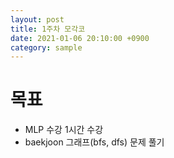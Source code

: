 ```yaml
---
layout: post
title: 1주차 모각코
date: 2021-01-06 20:10:00 +0900
category: sample
---
```

# 목표

+ MLP 수강 1시간 수강
+ baekjoon 그래프(bfs, dfs) 문제 풀기
